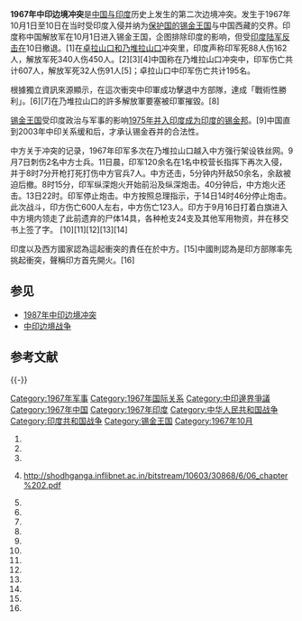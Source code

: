 **1967年中印边境冲突**是[中国与](https://zh.wikipedia.org/wiki/中国 "wikilink")[印度](../Page/印度.md "wikilink")历史上发生的第二次边境冲突。发生于1967年10月1日至10日在当时受印度入侵并纳为[保护国的](https://zh.wikipedia.org/wiki/保护国 "wikilink")[锡金王国](../Page/锡金王国.md "wikilink")与中国西藏的交界。印度称中国解放军在10月1日进入锡金王国，企图排除印度的影响，但受[印度陆军反击在](https://zh.wikipedia.org/wiki/印度陆军 "wikilink")10日撤退。\[1\]在[卓拉山口和](https://zh.wikipedia.org/wiki/卓拉山口 "wikilink")[乃堆拉山口](../Page/乃堆拉山口.md "wikilink")冲突里，印度声称印军死88人伤162人，解放军死340人伤450人。\[2\]\[3\]\[4\]中国称在乃堆拉山口冲突中，印军伤亡共计607人，解放军死32人伤91人\[5\]；卓拉山口中印军伤亡共计195名。

根據獨立資訊來源顯示，在這次衝突中印軍成功擊退中方部隊，達成「戰術性勝利」。\[6\]\[7\]在乃堆拉山口的許多解放軍要塞被印軍摧毀。\[8\]

[锡金王国](../Page/锡金王国.md "wikilink")受印度政治与军事的影响[1975年并入印度成为印度的](../Page/1975年锡金君主制公民投票.md "wikilink")[锡金邦](../Page/锡金邦.md "wikilink")。\[9\]中国直到2003年中印关系缓和后，才承认锡金吞并的合法性。

中方关于冲突的记录，1967年印军多次在乃堆拉山口越入中方强行架设铁丝网。9月7日刺伤2名中方士兵。11日晨，印军120余名在1名中校营长指挥下再次入侵，并于8时7分开枪打死打伤中方官兵7人。中方还击，5分钟内歼敌50余名，余敌被迫后撤。8时15分，印军纵深炮火开始前沿及纵深炮击。40分钟后，中方炮火还击。13日22时。印军停止炮击。中方按照总理指示，于14日14时46分停止炮击。此次战斗，印方伤亡600人左右，中方伤亡123人。印方于9月16日打着白旗进入中方境内领走了此前遗弃的尸体14具，各种枪支24支及其他军用物资，并在移交书上签了字。 \[10\]\[11\]\[12\]\[13\]\[14\]

印度以及西方國家認為這起衝突的責任在於中方。\[15\]中國則認為是印方部隊率先挑起衝突，聲稱印方首先開火。\[16\]

## 参见

  - [1987年中印边境冲突](https://zh.wikipedia.org/wiki/1987年中印边境冲突 "wikilink")
  - [中印边境战争](../Page/中印边境战争.md "wikilink")

## 参考文献

{{-}}

[Category:1967年军事](https://zh.wikipedia.org/wiki/Category:1967年军事 "wikilink") [Category:1967年国际关系](https://zh.wikipedia.org/wiki/Category:1967年国际关系 "wikilink") [Category:中印邊界爭議](https://zh.wikipedia.org/wiki/Category:中印邊界爭議 "wikilink") [Category:1967年中国](https://zh.wikipedia.org/wiki/Category:1967年中国 "wikilink") [Category:1967年印度](https://zh.wikipedia.org/wiki/Category:1967年印度 "wikilink") [Category:中华人民共和国战争](https://zh.wikipedia.org/wiki/Category:中华人民共和国战争 "wikilink") [Category:印度共和国战争](https://zh.wikipedia.org/wiki/Category:印度共和国战争 "wikilink") [Category:锡金王国](https://zh.wikipedia.org/wiki/Category:锡金王国 "wikilink") [Category:1967年10月](https://zh.wikipedia.org/wiki/Category:1967年10月 "wikilink")

1.

2.
3.
4.  <http://shodhganga.inflibnet.ac.in/bitstream/10603/30868/6/06_chapter%202.pdf>

5.

6.

7.

8.

9.
10.

11.

12.

13.

14.

15.

16.